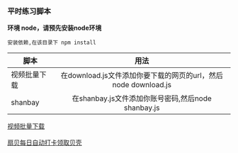 ### 平时练习脚本

**环境 node，请预先安装node环境**
```
安装依赖,在该目录下 npm install
```

| 脚本   |      用法      |
|----------|:-------------:|
| 视频批量下载 |  在download.js文件添加你要下载的网页的url，然后node download.js |
| shanbay |   在shanbay.js文件添加你账号密码,然后node shanbay.js   | 



[视频批量下载](download.js)
<br>
<br>
[扇贝每日自动打卡领取贝壳](shanbay.js)